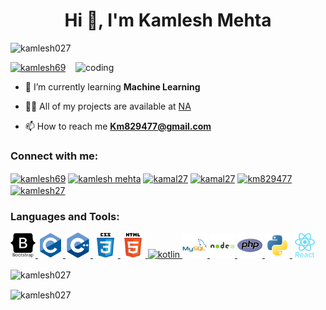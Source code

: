 <h1 align="center">Hi 👋, I'm Kamlesh Mehta</h1>
<p align="left"> <img src="https://komarev.com/ghpvc/?username=kamlesh027&label=Profile%20views&color=0e75b6&style=flat" alt="kamlesh027" /> </p>
<img align="right" alt="coding" width="400" src="https://media.tenor.com/GfSX-u7VGM4AAAAC/coding.gif">

<p align="left"> <a href="https://twitter.com/kamlesh69" target="blank"><img src="https://img.shields.io/twitter/follow/kamlesh69?logo=twitter&style=for-the-badge" alt="kamlesh69" /></a> </p>

- 🌱 I’m currently learning **Machine Learning**

- 👨‍💻 All of my projects are available at [NA](NA)

- 📫 How to reach me **Km829477@gmail.com**

<h3 align="left">Connect with me:</h3>
<p align="left">
<a href="https://twitter.com/kamlesh69" target="blank"><img align="center" src="https://raw.githubusercontent.com/rahuldkjain/github-profile-readme-generator/master/src/images/icons/Social/twitter.svg" alt="kamlesh69" height="30" width="40" /></a>
<a href="https://linkedin.com/in/kamlesh mehta" target="blank"><img align="center" src="https://raw.githubusercontent.com/rahuldkjain/github-profile-readme-generator/master/src/images/icons/Social/linked-in-alt.svg" alt="kamlesh mehta" height="30" width="40" /></a>
<a href="https://www.codechef.com/users/kamal27" target="blank"><img align="center" src="https://cdn.jsdelivr.net/npm/simple-icons@3.1.0/icons/codechef.svg" alt="kamal27" height="30" width="40" /></a>
<a href="https://codeforces.com/profile/kamal27" target="blank"><img align="center" src="https://raw.githubusercontent.com/rahuldkjain/github-profile-readme-generator/master/src/images/icons/Social/codeforces.svg" alt="kamal27" height="30" width="40" /></a>
<a href="https://www.leetcode.com/km829477" target="blank"><img align="center" src="https://raw.githubusercontent.com/rahuldkjain/github-profile-readme-generator/master/src/images/icons/Social/leet-code.svg" alt="km829477" height="30" width="40" /></a>
<a href="https://auth.geeksforgeeks.org/user/kamlesh27" target="blank"><img align="center" src="https://raw.githubusercontent.com/rahuldkjain/github-profile-readme-generator/master/src/images/icons/Social/geeks-for-geeks.svg" alt="kamlesh27" height="30" width="40" /></a>
</p>

<h3 align="left">Languages and Tools:</h3>
<p align="left"> <a href="https://getbootstrap.com" target="_blank" rel="noreferrer"> <img src="https://raw.githubusercontent.com/devicons/devicon/master/icons/bootstrap/bootstrap-plain-wordmark.svg" alt="bootstrap" width="40" height="40"/> </a> <a href="https://www.cprogramming.com/" target="_blank" rel="noreferrer"> <img src="https://raw.githubusercontent.com/devicons/devicon/master/icons/c/c-original.svg" alt="c" width="40" height="40"/> </a> <a href="https://www.w3schools.com/cpp/" target="_blank" rel="noreferrer"> <img src="https://raw.githubusercontent.com/devicons/devicon/master/icons/cplusplus/cplusplus-original.svg" alt="cplusplus" width="40" height="40"/> </a> <a href="https://www.w3schools.com/css/" target="_blank" rel="noreferrer"> <img src="https://raw.githubusercontent.com/devicons/devicon/master/icons/css3/css3-original-wordmark.svg" alt="css3" width="40" height="40"/> </a> <a href="https://www.w3.org/html/" target="_blank" rel="noreferrer"> <img src="https://raw.githubusercontent.com/devicons/devicon/master/icons/html5/html5-original-wordmark.svg" alt="html5" width="40" height="40"/> </a> <a href="https://kotlinlang.org" target="_blank" rel="noreferrer"> <img src="https://www.vectorlogo.zone/logos/kotlinlang/kotlinlang-icon.svg" alt="kotlin" width="40" height="40"/> </a> <a href="https://www.mysql.com/" target="_blank" rel="noreferrer"> <img src="https://raw.githubusercontent.com/devicons/devicon/master/icons/mysql/mysql-original-wordmark.svg" alt="mysql" width="40" height="40"/> </a> <a href="https://nodejs.org" target="_blank" rel="noreferrer"> <img src="https://raw.githubusercontent.com/devicons/devicon/master/icons/nodejs/nodejs-original-wordmark.svg" alt="nodejs" width="40" height="40"/> </a> <a href="https://www.php.net" target="_blank" rel="noreferrer"> <img src="https://raw.githubusercontent.com/devicons/devicon/master/icons/php/php-original.svg" alt="php" width="40" height="40"/> </a> <a href="https://www.python.org" target="_blank" rel="noreferrer"> <img src="https://raw.githubusercontent.com/devicons/devicon/master/icons/python/python-original.svg" alt="python" width="40" height="40"/> </a> <a href="https://reactjs.org/" target="_blank" rel="noreferrer"> <img src="https://raw.githubusercontent.com/devicons/devicon/master/icons/react/react-original-wordmark.svg" alt="react" width="40" height="40"/> </a> </p>

<p><img align="center" src="https://github-readme-stats.vercel.app/api/top-langs?username=kamlesh027&show_icons=true&locale=en&layout=compact" alt="kamlesh027" /></p>

<p><img align="center" src="https://github-readme-streak-stats.herokuapp.com/?user=kamlesh027&" alt="kamlesh027" /></p>
